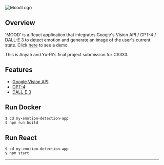 ![MoodLogo](https://github.com/orangepulpsucks/AI_Expression_Detector/assets/42681894/4969656b-469f-4d9f-9f94-e76e6e21c6b9)

## Overview

'MOOD' is a React application that integrates Google's Vision API / GPT-4 / DALL-E 3 to detect emotion and generate an image of the user's current state. 
Click [here](https://www.youtube.com/watch?v=XFWfzq7Xrec) to see a demo.

This is Anyah and Yu-Ri's final project submission for CS330.
## Features
- [Google Vision API](https://cloud.google.com/vision?hl=en)
- [GPT-4](https://openai.com/gpt-4)
- [DALL-E 3](https://openai.com/dall-e-3)

## Run Docker
```
$ cd my-emotion-detection-app
$ npm run build
```


## Run React
```
$ cd my-emotion-detection-app
$ npm start
```


---

